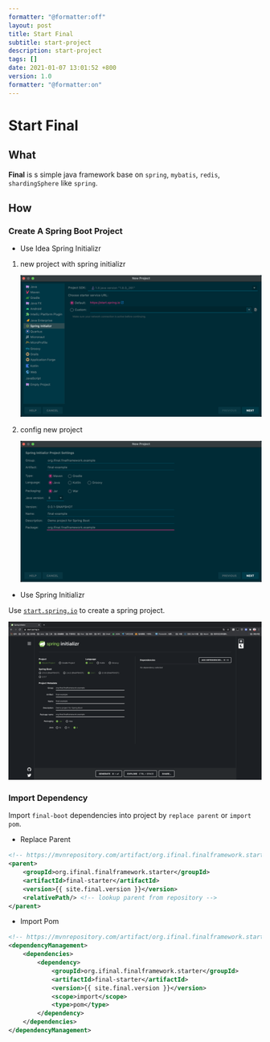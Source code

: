 ```yaml
---
formatter: "@formatter:off"
layout: post
title: Start Final 
subtitle: start-project 
description: start-project 
tags: [] 
date: 2021-01-07 13:01:52 +800 
version: 1.0
formatter: "@formatter:on"
---
```


# Start Final

## What

**Final** is s simple java framework base on `spring`, `mybatis`, `redis`, `shardingSphere` like `spring`.

## How

### Create A Spring Boot Project

* Use Idea Spring Initializr

1. new project with spring initializr
   
   ![Idea Spring Initializer](../images/quick-start/idea-spring-initializr.png)

2. config new project

   ![Idea Spring New Project](../images/quick-start/idea-spring-new-project.png)

* Use Spring Initializr

Use [`start.spring.io`](https://start.spring.io) to create a spring project.

![Spring Initializr](../images/quick-start/start.spring.io.png)

### Import Dependency

Import `final-boot` dependencies into project by `replace parent` or `import pom`.

* Replace Parent

```xml
<!-- https://mvnrepository.com/artifact/org.ifinal.finalframework.starter/final-boot -->
<parent>
    <groupId>org.ifinal.finalframework.starter</groupId>
    <artifactId>final-starter</artifactId>
    <version>{{ site.final.version }}</version>
    <relativePath/> <!-- lookup parent from repository -->
</parent>
```

* Import Pom

```xml
<!-- https://mvnrepository.com/artifact/org.ifinal.finalframework.starter/final-boot -->
<dependencyManagement>
    <dependencies>
        <dependency>
            <groupId>org.ifinal.finalframework.starter</groupId>
            <artifactId>final-starter</artifactId>
            <version>{{ site.final.version }}</version>
            <scope>import</scope>
            <type>pom</type>
        </dependency>
    </dependencies>
</dependencyManagement>
```
